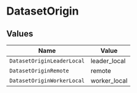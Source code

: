 # DatasetOrigin


## Values

| Name                       | Value                      |
| -------------------------- | -------------------------- |
| `DatasetOriginLeaderLocal` | leader_local               |
| `DatasetOriginRemote`      | remote                     |
| `DatasetOriginWorkerLocal` | worker_local               |